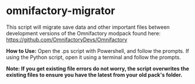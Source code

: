# omnifactory-migrator
This script will migrate save data and other important files between development versions of the Omnifactory modpack found here: https://github.com/OmnifactoryDevs/Omnifactory

**How to Use:**
Open the .ps script with Powershell, and follow the prompts. If using the Python script, open it using a terminal and follow the prompts.

**Note: If you get existing file errors do not worry, the script overwrites the existing files to ensure you have the latest from your old pack's folder.**
